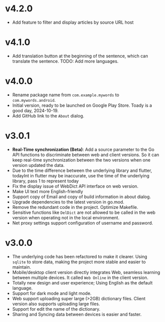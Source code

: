 # v4.2.0
- Add feature to filter and display articles by source URL host
# v4.1.0
- Add translation button at the beginning of the sentence, which can translate the sentence. TODO: Add more languages.
# v4.0.0
- Rename package name from `com.example.mywords` to `com.mywords.android`.
- Initial version, ready to be launched on Google Play Store. Toady is a good day, 2024-10-19.
- Add GitHub link to the `About` dialog.

# v3.0.1
- **Real-Time synchronization (Beta)**:  Add a source parameter to the Go API functions to discriminate between web and client versions. So it can keep real-time synchronization between the two versions when one version updated the data.
- Due to the time difference between the underlying library and flutter, todayInt in flutter may be inaccurate, use the time of the underlying library, pass 1 to represent today
- Fix the display issue of WebDict API interface on web version.
- Make UI text more English-friendly
- Support copy of Email and copy of build information in about dialog.
- Upgrade dependencies to the latest version in go.mod.
- Remove the redundant code in the project. Optimize Makefile.
- Sensitive functions like `DelDict` are not allowed to be called in the web version when operating not in the local environment.
- Net proxy settings support configuration of username and password.
# v3.0.0
- The underlying code has been refactored to make it clearer. Using `sqlite` to store data, making the project more stable and easier to maintain.
- Mobile/desktop client version directly integrates Web, seamless learning between multiple devices. It called `Web Online` in the client version.
- Totally new design and user experience; Using English as the default language.
- Support for dark mode and light mode.
- Web support uploading super large (>2GB) dictionary files. Client version also supports uploading large files.
- Support for edit the name of the dictionary.
- Sharing  and Syncing data between devices is easier and faster.
